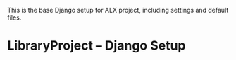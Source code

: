 This is the base Django setup for ALX project, including settings and default files.

# LibraryProject – Django Setup
